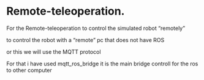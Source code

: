 # Remote-teleoperation.

For the Remote-teleoperation to control the simulated robot “remotely”

to control the robot
with a “remote” pc that does not have ROS

or this we will use the MQTT protocol 

For that i have used mqtt_ros_bridge it is the main bridge controll for the ros to other computer

